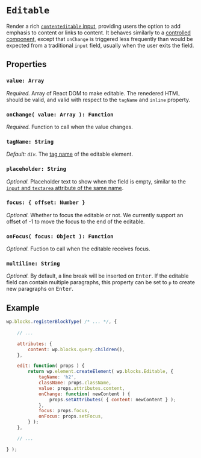 # `Editable`

Render a rich
[`contenteditable` input](https://developer.mozilla.org/en-US/docs/Web/Guide/HTML/Editable_content),
providing users the option to add emphasis to content or links to content. It
behaves similarly to a
[controlled component](https://facebook.github.io/react/docs/forms.html#controlled-components),
except that `onChange` is triggered less frequently than would be expected from
a traditional `input` field, usually when the user exits the field.

## Properties

### `value: Array`

*Required.* Array of React DOM to make editable. The renedered HTML should be valid, and valid with respect to the `tagName` and `inline` property.

### `onChange( value: Array ): Function`

*Required.* Function to call when the value changes.

### `tagName: String`

*Default: `div`.* The [tag name](https://www.w3.org/TR/html51/syntax.html#tag-name) of the editable element.

### `placeholder: String`

*Optional.* Placeholder text to show when the field is empty, similar to the
  [`input` and `textarea` attribute of the same name](https://developer.mozilla.org/en-US/docs/Learn/HTML/Forms/HTML5_updates#The_placeholder_attribute).

### `focus: { offset: Number }`

*Optional.* Whether to focus the editable or not. We currently support an offset of -1 to move the focus to the end of the editable.

### `onFocus( focus: Object ): Function`

*Optional.* Fuction to call when the editable receives focus.

### `multiline: String`

*Optional.* By default, a line break will be inserted on <kbd>Enter</kbd>. If the editable field can contain multiple paragraphs, this property can be set to `p` to create new paragraphs on <kbd>Enter</kbd>.


## Example

```js
wp.blocks.registerBlockType( /* ... */, {
	
	// ...

	attributes: {
		content: wp.blocks.query.children(),
	},

	edit: function( props ) {
		return wp.element.createElement( wp.blocks.Editable, {
			tagName: 'h2',
			className: props.className,
			value: props.attributes.content,
			onChange: function( newContent ) {
				props.setAttributes( { content: newContent } );
			},
			focus: props.focus,
			onFocus: props.setFocus,
		} );
	},

	// ...

} );
```
